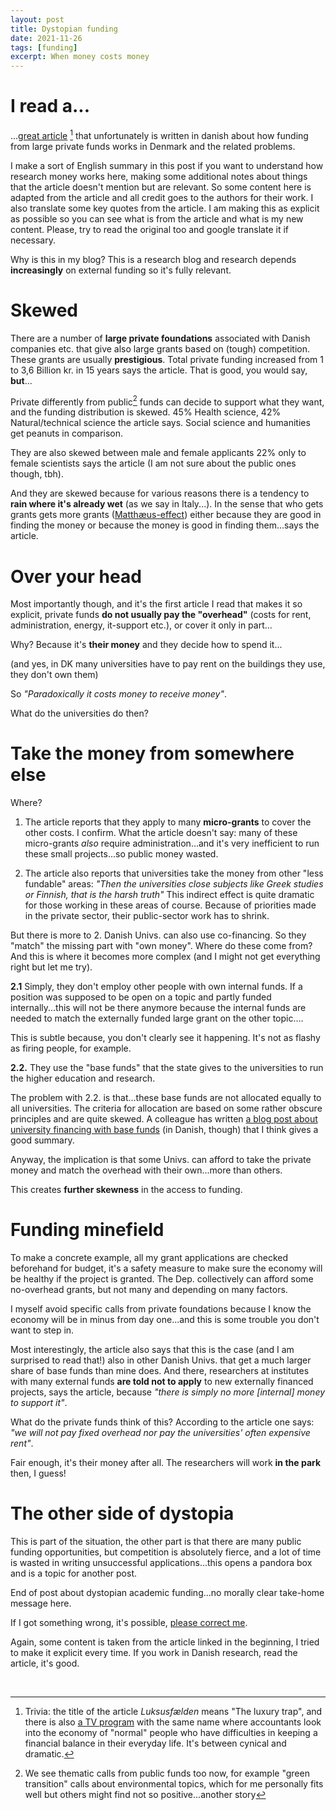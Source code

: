 ```yaml
---
layout: post
title: Dystopian funding
date: 2021-11-26
tags: [funding]
excerpt: When money costs money
---
```



# I read a... 


...[great article](https://www.weekendavisen.dk/2021-47/samfund/luksusfaelden) [^1] that unfortunately is written in danish about how funding from large private funds works in Denmark and the related problems.

I make a sort of English summary in this post if you want to understand how research money works here, making some additional notes about things that the article doesn't mention but are relevant. So some content here is adapted from the article and all credit goes to the authors for their work. I also translate some key quotes from the article. I am making this as explicit as possible so you can see what is from the article and what is my new content. Please, try to read the original too and google translate it if necessary.

Why is this in my blog? This is a research blog and research depends **increasingly** on external funding so it's fully relevant.

# Skewed

There are a number of **large private foundations** associated with Danish companies etc. that give also large grants based on (tough) competition. These grants are usually **prestigious**. Total private funding increased from 1 to 3,6 Billion kr. in 15 years says the article. That is good, you would say, **but**...

Private differently from public[^2] funds can decide to support what they want, and the funding distribution is skewed. 45% Health science, 42% Natural/technical science the article says. Social science and humanities get peanuts in comparison.

They are also skewed between male and female applicants 22% only to female scientists says the article (I am not sure about the public ones though, tbh).

And they are skewed because for various reasons there is a tendency to **rain where it's already wet** (as we say in Italy...). In the sense that who gets grants gets more grants ([Matthæus-effect](https://en.wikipedia.org/wiki/Matthew_effect)) either because they are good in finding the money or because the money is good in finding them...says the article.


# Over your head

Most importantly though, and it's the first article I read that makes it so explicit, private funds **do not usually pay the "overhead"** (costs for rent, administration, energy, it-support etc.), or cover it only in part...

Why? Because it's **their money** and they decide how to spend it... 

(and yes, in DK many universities have to pay rent on the buildings they use, they don't own them)

So _"Paradoxically it costs money to receive money"_.

What do the universities do then? 

# Take the money from somewhere else

Where?

1. The article reports that they apply to many **micro-grants** to cover the other costs.  I confirm. What the article doesn't say: many of these micro-grants _also_ require administration...and it's very inefficient to run these small projects...so public money wasted.

2. The article also reports that universities take the money from other "less fundable" areas: _"Then the universities close subjects like Greek studies or Finnish, that is the harsh truth"_ This indirect effect is quite dramatic for those working in these areas of course. Because of priorities made in the private sector, their public-sector work has to shrink.

But there is more to 2. Danish Univs. can also use co-financing. So they "match" the missing part with "own money". Where do these come from? And this is where it becomes more complex (and I might not get everything right but let me try).

**2.1** Simply, they don't employ other people with own internal funds. If a position was supposed to be open on a topic and partly funded internally...this will not be there anymore because the internal funds are needed to match the externally funded large grant on the other topic.... 

This is subtle because, you don't clearly see it happening. It's not as flashy as firing people, for example.

**2.2.** They use the "base funds" that the state gives to the universities to run the higher education and research.

The problem with 2.2. is that...these base funds are not allocated equally to all universities. The criteria for allocation are based on some rather obscure principles and are quite skewed. A colleague has written [a blog post about university financing with base funds](https://mikl.dk/da/post/2020-uni-finansiering/) (in Danish, though) that I think gives a good summary. 

Anyway, the implication is that some Univs. can afford to take the private money and match the overhead with their own...more than others.

This creates **further skewness** in the access to funding.


# Funding minefield

To make a concrete example, all my grant applications are checked beforehand for budget, it's a safety measure to make sure the economy will be healthy if the project is granted. The Dep. collectively can afford some no-overhead grants, but not many and depending on many factors.

I myself avoid specific calls from private foundations because I know the economy will be in minus from day one...and this is some trouble you don't want to step in.

Most interestingly, the article also says that this is the case (and I am surprised to read that!) also in other Danish Univs. that get a much larger share of base funds than mine does. And there, researchers at institutes with many external funds **are told not to apply** to new externally financed projects, says the article, because _"there is simply no more [internal] money to support it"_.


What do the private funds think of this? According to the article one says: _"we will not pay fixed overhead nor pay the universities' often expensive rent"_. 

Fair enough, it's their money after all. The researchers will work **in the park** then, I guess!

# The other side of dystopia

This is part of the situation, the other part is that there are many public funding opportunities, but competition is absolutely fierce, and a lot of time is wasted in writing unsuccessful applications...this opens a pandora box and is a topic for another post.

End of post about dystopian academic funding...no morally clear take-home message here.

If I got something wrong, it's possible, [please correct me](mailto:massimo@plan.aau.dk).

Again, some content is taken from the article linked in the beginning, I tried to make it explicit every time. If you work in Danish research, read the article, it's good.



&nbsp; 


[^1]: Trivia: the title of the article _Luksusfælden_ means "The luxury trap", and there is also [a TV program](https://www.imdb.com/title/tt1515457/) with the same name where accountants look into the economy of "normal" people who have difficulties in keeping a financial balance in their everyday life. It's between cynical and dramatic.

[^2]: We see thematic calls from public funds too now, for example "green transition" calls about environmental topics, which for me personally fits well but others might find not so positive...another story
